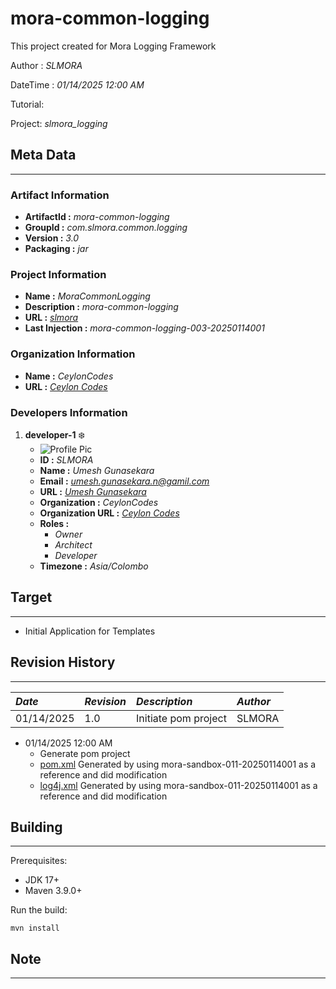[//]: # " Copyright (c) 2025 CeylonCodes and/or its affiliates. All rights reserved. "

# mora-common-logging

This project created for Mora Logging Framework

Author : _SLMORA_

DateTime : _01/14/2025 12:00 AM_

Tutorial: 

Project: _slmora_logging_

## Meta Data

---

### Artifact Information
- **ArtifactId :** _mora-common-logging_
- **GroupId :** _com.slmora.common.logging_
- **Version :** _3.0_
- **Packaging :** _jar_

### Project Information
- **Name :** _MoraCommonLogging_
- **Description :** _mora-common-logging_
- **URL :** _[slmora](http://www.slmora.com "www.slmora.com")_
- **Last Injection :** _mora-common-logging-003-20250114001_

### Organization Information
- **Name :** _CeylonCodes_
- **URL :** _[Ceylon Codes](http://www.ceyloncodes.com "www.ceyloncodes.com")_

### Developers Information
1. **developer-1** :snowflake:
	- ![Profile Pic](https://avatars.githubusercontent.com/u/12097282?v=4)
	- **ID :** _SLMORA_
	- **Name :** _Umesh Gunasekara_
	- **Email :** _<umesh.gunasekara.n@gamil.com>_
	- **URL :** _[Umesh Gunasekara](http://www.umeshgunasekara.com "www.umeshgunasekara.com")_
	- **Organization :** _CeylonCodes_
	- **Organization URL :** _[Ceylon Codes](http://www.ceyloncodes.com "www.ceyloncodes.com")_
	- **Roles :**
		+ _Owner_
		+ _Architect_
		+ _Developer_
	- **Timezone :** _Asia/Colombo_

## Target

---

- Initial Application for Templates

## Revision History

---

| _Date_     | _Revision_ | _Description_         | _Author_ |
|:-----------|:-----------|:----------------------|:---------|
| 01/14/2025 | 1.0        | Initiate  pom project | SLMORA   |
- 01/14/2025 12:00 AM
    + Generate pom project
    + [pom.xml](pom.xml) Generated by using mora-sandbox-011-20250114001 as a reference and did modification
    + [log4j.xml](src/main/resources/log4j2.xml) Generated by using mora-sandbox-011-20250114001 as a reference and did modification

## Building

----

Prerequisites:

* JDK 17+
* Maven 3.9.0+

Run the build:

`mvn install`

## Note

----